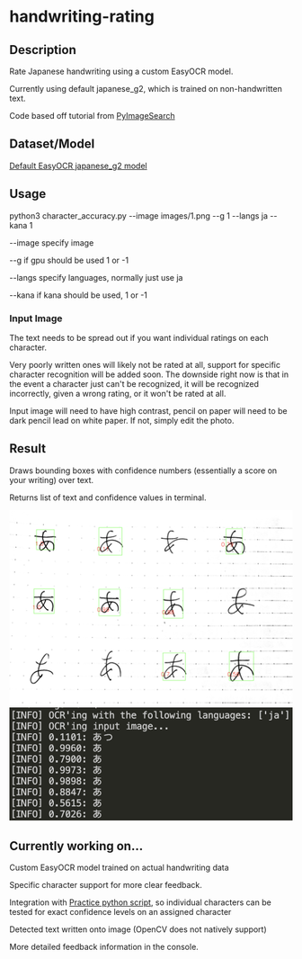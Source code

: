 # handwriting-rating

## Description
 Rate Japanese handwriting using a custom EasyOCR model. 

 Currently using default japanese_g2, which is trained on non-handwritten text. 
 
 Code based off tutorial from <a href="https://talcgames.itch.io/](https://www.youtube.com/watch?v=fGP_sSo-usc" target="_blank" rel="noopener noreferrer">PyImageSearch</a>

## Dataset/Model
 <a href="https://jaided.ai/easyocr/modelhub/" target="_blank" rel="noopener noreferrer">Default EasyOCR japanese_g2 model</a>

## Usage
 python3 character_accuracy.py --image images/1.png --g 1 --langs ja --kana 1 

 --image specify image
 
 --g if gpu should be used 1 or -1
 
 --langs specify languages, normally just use ja
 
 --kana if kana should be used, 1 or -1

### Input Image

 The text needs to be spread out if you want individual ratings on each character. 
 
 Very poorly written ones will likely not be rated at all, support for specific character recognition will be added soon. The downside right now is that in the event a character just can't be recognized, it will be recognized incorrectly, given a wrong rating, or it won't be rated at all.

 Input image will need to have high contrast, pencil on paper will need to be dark pencil lead on white paper. If not, simply edit the photo.

 ## Result
  Draws bounding boxes with confidence numbers (essentially a score on your writing) over text. 

  Returns list of text and confidence values in terminal. 

![Screenshot](result.png)
![Screenshot](console.png)

 ## Currently working on...
  Custom EasyOCR model trained on actual handwriting data

  Specific character support for more clear feedback.

  Integration with  <a href="https://github.com/theoc3/JapanesePractice" target="_blank" rel="noopener noreferrer">Practice python script</a>, so individual characters can be tested for exact confidence levels on an assigned character

  Detected text written onto image (OpenCV does not natively support)

  More detailed feedback information in the console. 


  
 

